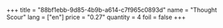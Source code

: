 +++
title = "88bf1ebb-9d85-4b9b-a614-c7f965c0893d"
name = "Thought Scour"
lang = ["en"]
price = "0.27"
quantity = 4
foil = false
+++

